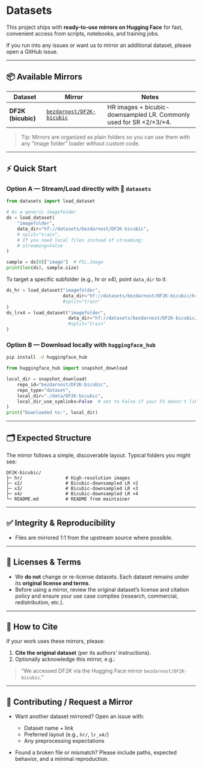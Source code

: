 # Datasets

This project ships with **ready-to-use mirrors on Hugging Face** for fast, convenient access from scripts, notebooks, and training jobs.

If you run into any issues or want us to mirror an additional dataset, please open a GitHub issue.

---

## 📦 Available Mirrors

| Dataset            | Mirror                                                                               | Notes                                                              |
| ------------------ | ------------------------------------------------------------------------------------ | ------------------------------------------------------------------ |
| **DF2K (bicubic)** | [`bezdarnost/DF2K-bicubic`](https://huggingface.co/datasets/bezdarnost/DF2K-bicubic) | HR images + bicubic-downsampled LR. Commonly used for SR ×2/×3/×4. |

> Tip: Mirrors are organized as plain folders so you can use them with any “image folder” loader without custom code.

---

## ⚡ Quick Start

### Option A — Stream/Load directly with 🤗 `datasets`

```python
from datasets import load_dataset

# As a generic imagefolder
ds = load_dataset(
    "imagefolder",
    data_dir="hf://datasets/bezdarnost/DF2K-bicubic",
    # split="train",
    # If you need local files instead of streaming:
    # streaming=False
)

sample = ds[0]["image"]  # PIL.Image
print(len(ds), sample.size)
```

To target a specific subfolder (e.g., hr or x4), point `data_dir` to it:

```python
ds_hr = load_dataset("imagefolder",
                     data_dir="hf://datasets/bezdarnost/DF2K-bicubic/hr",
                     #split="train"
)
ds_lrx4 = load_dataset("imagefolder",
                       data_dir="hf://datasets/bezdarnost/DF2K-bicubic/lr_x4",
                       #split="train"
)
```

### Option B — Download locally with `huggingface_hub`

```bash
pip install -U huggingface_hub
```

```python
from huggingface_hub import snapshot_download

local_dir = snapshot_download(
    repo_id="bezdarnost/DF2K-bicubic",
    repo_type="dataset",
    local_dir="./data/DF2K-bicubic",
    local_dir_use_symlinks=False  # set to False if your FS doesn't like symlinks
)
print("Downloaded to:", local_dir)
```

---

## 🗂️ Expected Structure

The mirror follows a simple, discoverable layout. Typical folders you might see:

```
DF2K-bicubic/
├─ hr/                # High-resolution images
├─ x2/                # Bicubic-downsampled LR ×2
├─ x3/                # Bicubic-downsampled LR ×3
├─ x4/                # Bicubic-downsampled LR ×4
└─ README.md          # README from maintainer
```

---

## ✅ Integrity & Reproducibility

* Files are mirrored 1:1 from the upstream source where possible.

---

## 📜 Licenses & Terms

* We **do not** change or re-license datasets. Each dataset remains under its **original license and terms**.
* Before using a mirror, review the original dataset’s license and citation policy and ensure your use case complies (research, commercial, redistribution, etc.).

---

## 🔗 How to Cite

If your work uses these mirrors, please:

1. **Cite the original dataset** (per its authors’ instructions).
2. Optionally acknowledge this mirror, e.g.:

> “We accessed DF2K via the Hugging Face mirror `bezdarnost/DF2K-bicubic`.”

---

## 🤝 Contributing / Request a Mirror

* Want another dataset mirrored?
  Open an issue with:

  * Dataset name + link
  * Preferred layout (e.g., `hr/`, `lr_x4/`)
  * Any preprocessing expectations
* Found a broken file or mismatch?
  Please include paths, expected behavior, and a minimal reproduction.
